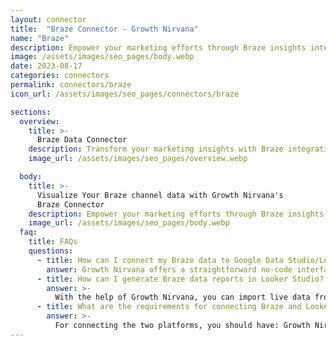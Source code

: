 ```yaml
---
layout: connector
title:  "Braze Connector - Growth Nirvana"
name: "Braze"
description: Empower your marketing efforts through Braze insights integrated into Looker Studio's analytics environment.
image: /assets/images/seo_pages/body.webp
date: 2023-08-17
categories: connectors
permalink: connectors/braze
icon_url: /assets/images/seo_pages/connectors/braze

sections:
  overview:
    title: >-
      Braze Data Connector
    description: Transform your marketing insights with Braze integration. Seamlessly merge Braze's engagement data with Looker Studio's analytical capabilities, unlocking insights that drive personalized customer experiences, campaigns, and growth.
    image_url: /assets/images/seo_pages/overview.webp

  body:
    title: >-
      Visualize Your Braze channel data with Growth Nirvana's
      Braze Connector
    description: Empower your marketing efforts through Braze insights integrated into Looker Studio's analytics environment.
    image_url: /assets/images/seo_pages/body.webp
  faq:
    title: FAQs
    questions:
      - title: How can I connect my Braze data to Google Data Studio/Looker Studio?
        answer: Growth Nirvana offers a straightforward no-code interface to connect to Braze data sources.
      - title: How can I generate Braze data reports in Looker Studio?
        answer: >-
          With the help of Growth Nirvana, you can import live data from Braze into Looker Studio. These data can be viewed in charts, tables, and dashboards to generate branded reports that can be shared instantly.
      - title: What are the requirements for connecting Braze and Looker Studio?
        answer: >-
          For connecting the two platforms, you should have: Growth Nirvana Account and Braze Ads Account
---
```

